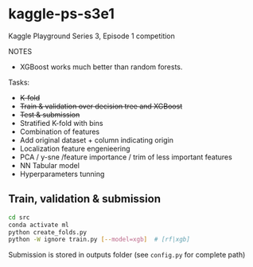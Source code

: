 # kaggle-ps-s3e1

Kaggle Playground Series 3, Episode 1 competition

NOTES

* XGBoost works much better than random forests.

Tasks:

* ~~K-fold~~
* ~~Train & validation over decision tree and XGBoost~~
* ~~Test & submission~~
* Stratified K-fold with bins
* Combination of features
* Add original dataset + column indicating origin
* Localization feature engenieering
* PCA / y-sne /feature importance / trim of less important features
* NN Tabular model
* Hyperparameters tunning

## Train, validation & submission

```bash
cd src
conda activate ml
python create_folds.py
python -W ignore train.py [--model=xgb]  # [rf|xgb]
```

Submission is stored in outputs folder (see `config.py` for complete path)
